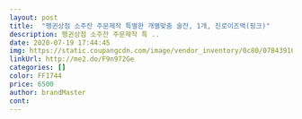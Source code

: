 ```yaml
---
layout: post 
title:  "펭귄상점 소주잔 주문제작 특별한 개별맞춤 술잔, 1개, 진로이즈백(핑크)" 
description: 펭귄상점 소주잔 주문제작 특 ..
date: 2020-07-19 17:44:45 
img: https://static.coupangcdn.com/image/vendor_inventory/0c80/0784391066102470729010f5e839f61d88eb7a4c03f3fbe3cc75820763ab.jpg 
linkUrl: http://me2.do/F9n972Ge 
categories: [] 
color: FF1744 
price: 6500 
author: brandMaster 
cont:  
---
```

 